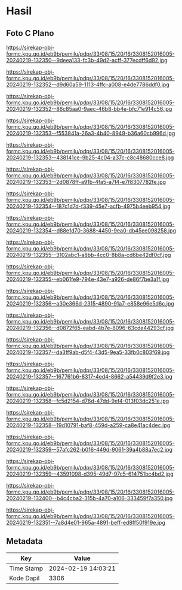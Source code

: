 # Hasil

## Foto C Plano

https://sirekap-obj-formc.kpu.go.id/eb9b/pemilu/pdpr/33/08/15/20/16/3308152016005-20240219-132350--9deea133-fc3b-49d2-acff-377ecdff6d92.jpg

https://sirekap-obj-formc.kpu.go.id/eb9b/pemilu/pdpr/33/08/15/20/16/3308152016005-20240219-132352--d9d60a59-1113-4ffc-a008-e4de7786ddf0.jpg

https://sirekap-obj-formc.kpu.go.id/eb9b/pemilu/pdpr/33/08/15/20/16/3308152016005-20240219-132352--86c85aa0-9aec-46b8-bb4e-bfc71e914c56.jpg

https://sirekap-obj-formc.kpu.go.id/eb9b/pemilu/pdpr/33/08/15/20/16/3308152016005-20240219-132353--f553841a-26a3-4b40-8949-b36a60cb996d.jpg

https://sirekap-obj-formc.kpu.go.id/eb9b/pemilu/pdpr/33/08/15/20/16/3308152016005-20240219-132353--438141ce-9b25-4c04-a37c-c8c48680cce8.jpg

https://sirekap-obj-formc.kpu.go.id/eb9b/pemilu/pdpr/33/08/15/20/16/3308152016005-20240219-132353--2d0878ff-a91b-4fa5-a7f4-e7f8307782fe.jpg

https://sirekap-obj-formc.kpu.go.id/eb9b/pemilu/pdpr/33/08/15/20/16/3308152016005-20240219-132354--187c1d7d-f339-45e7-acfb-4975b4eeb954.jpg

https://sirekap-obj-formc.kpu.go.id/eb9b/pemilu/pdpr/33/08/15/20/16/3308152016005-20240219-132354--d88e1d70-3688-4450-9ea0-db45ee098258.jpg

https://sirekap-obj-formc.kpu.go.id/eb9b/pemilu/pdpr/33/08/15/20/16/3308152016005-20240219-132355--3102abc1-a8bb-4cc0-8b8a-cd6be42df0cf.jpg

https://sirekap-obj-formc.kpu.go.id/eb9b/pemilu/pdpr/33/08/15/20/16/3308152016005-20240219-132355--eb061fe9-794e-43e7-a926-de86f7be3a1f.jpg

https://sirekap-obj-formc.kpu.go.id/eb9b/pemilu/pdpr/33/08/15/20/16/3308152016005-20240219-132356--a30e366d-2315-4890-91a7-e858e96e5d6c.jpg

https://sirekap-obj-formc.kpu.go.id/eb9b/pemilu/pdpr/33/08/15/20/16/3308152016005-20240219-132356--d0872f65-eabd-4b7e-8096-63cde44293cf.jpg

https://sirekap-obj-formc.kpu.go.id/eb9b/pemilu/pdpr/33/08/15/20/16/3308152016005-20240219-132357--da3ff9ab-d5f4-43d5-9ea5-33fb0c803f69.jpg

https://sirekap-obj-formc.kpu.go.id/eb9b/pemilu/pdpr/33/08/15/20/16/3308152016005-20240219-132357--167761b6-8317-4ed4-8662-a54439d9f2e3.jpg

https://sirekap-obj-formc.kpu.go.id/eb9b/pemilu/pdpr/33/08/15/20/16/3308152016005-20240219-132358--fc5d2154-d76d-47dd-9ef4-013f03dc251e.jpg

https://sirekap-obj-formc.kpu.go.id/eb9b/pemilu/pdpr/33/08/15/20/16/3308152016005-20240219-132358--19d10791-baf8-459d-a259-ca8e41ac4dec.jpg

https://sirekap-obj-formc.kpu.go.id/eb9b/pemilu/pdpr/33/08/15/20/16/3308152016005-20240219-132359--57afc262-b016-449d-9061-39a4b88a7ec2.jpg

https://sirekap-obj-formc.kpu.go.id/eb9b/pemilu/pdpr/33/08/15/20/16/3308152016005-20240219-132359--43591098-d395-49d7-97c5-614751bc4bd2.jpg

https://sirekap-obj-formc.kpu.go.id/eb9b/pemilu/pdpr/33/08/15/20/16/3308152016005-20240219-132400--b4c4cba2-315b-4a70-a106-333459f7a350.jpg

https://sirekap-obj-formc.kpu.go.id/eb9b/pemilu/pdpr/33/08/15/20/16/3308152016005-20240219-132351--7a8d4e01-965a-4891-beff-ed8ff50f919e.jpg


## Metadata

| Key        | Value               |
| ---------- | ------------------- |
| Time Stamp | 2024-02-19 14:03:21 |
| Kode Dapil | 3306                |



